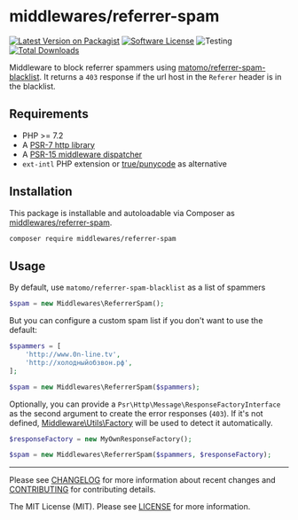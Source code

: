 # middlewares/referrer-spam

[![Latest Version on Packagist][ico-version]][link-packagist]
[![Software License][ico-license]](LICENSE)
![Testing][ico-ga]
[![Total Downloads][ico-downloads]][link-downloads]

Middleware to block referrer spammers using [matomo/referrer-spam-blacklist](https://github.com/matomo-org/referrer-spam-blacklist). It returns a `403` response if the url host in the `Referer` header is in the blacklist.

## Requirements

* PHP >= 7.2
* A [PSR-7 http library](https://github.com/middlewares/awesome-psr15-middlewares#psr-7-implementations)
* A [PSR-15 middleware dispatcher](https://github.com/middlewares/awesome-psr15-middlewares#dispatcher)
* `ext-intl` PHP extension or [true/punycode](https://github.com/true/php-punycode) as alternative

## Installation

This package is installable and autoloadable via Composer as [middlewares/referrer-spam](https://packagist.org/packages/middlewares/referrer-spam).

```sh
composer require middlewares/referrer-spam
```

## Usage

By default, use `matomo/referrer-spam-blacklist` as a list of spammers

```php
$spam = new Middlewares\ReferrerSpam();
```

But you can configure a custom spam list if you don't want to use the default:

```php
$spammers = [
    'http://www.0n-line.tv',
    'http://холодныйобзвон.рф',
];

$spam = new Middlewares\ReferrerSpam($spammers);
```

Optionally, you can provide a `Psr\Http\Message\ResponseFactoryInterface` as the second argument to create the error responses (`403`). If it's not defined, [Middleware\Utils\Factory](https://github.com/middlewares/utils#factory) will be used to detect it automatically.

```php
$responseFactory = new MyOwnResponseFactory();

$spam = new Middlewares\ReferrerSpam($spammers, $responseFactory);
```

---

Please see [CHANGELOG](CHANGELOG.md) for more information about recent changes and [CONTRIBUTING](CONTRIBUTING.md) for contributing details.

The MIT License (MIT). Please see [LICENSE](LICENSE) for more information.

[ico-version]: https://img.shields.io/packagist/v/middlewares/referrer-spam.svg?style=flat-square
[ico-license]: https://img.shields.io/badge/license-MIT-brightgreen.svg?style=flat-square
[ico-ga]: https://github.com/middlewares/referrer-spam/workflows/testing/badge.svg
[ico-downloads]: https://img.shields.io/packagist/dt/middlewares/referrer-spam.svg?style=flat-square

[link-packagist]: https://packagist.org/packages/middlewares/referrer-spam
[link-scrutinizer]: https://scrutinizer-ci.com/g/middlewares/referrer-spam
[link-downloads]: https://packagist.org/packages/middlewares/referrer-spam
